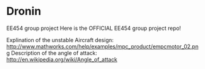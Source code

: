 # Dronin
EE454 group project
Here is the OFFICIAL EE454 group project repo! 

Explination of the unstable Aircraft design: http://www.mathworks.com/help/examples/mpc_product/empcmotor_02.png
Description of the angle of attack: http://en.wikipedia.org/wiki/Angle_of_attack
